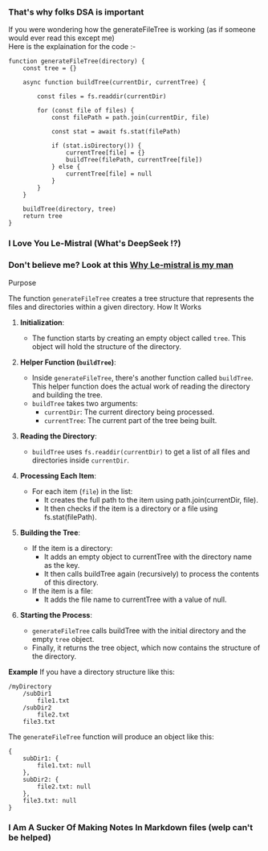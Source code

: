 ### That's why folks DSA is important
If you were wondering how the generateFileTree is working (as if someone would ever read this except me)
<br/>
Here is the explaination for the code :- 

    function generateFileTree(directory) {
        const tree = {}

        async function buildTree(currentDir, currentTree) {

            const files = fs.readdir(currentDir)

            for (const file of files) {
                const filePath = path.join(currentDir, file)

                const stat = await fs.stat(filePath)

                if (stat.isDirectory()) {
                    currentTree[file] = {}
                    buildTree(filePath, currentTree[file])
                } else {
                    currentTree[file] = null
                }
            }
        }

        buildTree(directory, tree)
        return tree
    } 



### I Love You Le-Mistral (What's DeepSeek !?)
### Don't believe me? Look at this [Why Le-mistral is my man](https://chat.mistral.ai/chat/dccd5e70-37e4-4527-95eb-8cc87ffb4943)

Purpose

The function `generateFileTree` creates a tree structure that represents the files and directories within a given directory.
How It Works

1. **Initialization**:

    - The function starts by creating an empty object called `tree`. This object will hold the structure of the directory.

2. **Helper Function (`buildTree`)**:
    - Inside `generateFileTree`, there's another function called `buildTree`. This helper function does the actual work of reading the directory and building the tree.
    - `buildTree` takes two arguments:
        - `currentDir`: The current directory being processed.
        - `currentTree`: The current part of the tree being built.

3. **Reading the Directory**:
    - `buildTree` uses `fs.readdir(currentDir)` to get a list of all files and directories inside `currentDir`.

4. **Processing Each Item**:
    - For each item (`file`) in the list:
        - It creates the full path to the item using path.join(currentDir, file).
        - It then checks if the item is a directory or a file using fs.stat(filePath).

5. **Building the Tree**:
    - If the item is a directory:
        - It adds an empty object to currentTree with the directory name as the key.
        - It then calls buildTree again (recursively) to process the contents of this directory.
    - If the item is a file:
        - It adds the file name to currentTree with a value of null.

6. **Starting the Process**:
    - `generateFileTree` calls buildTree with the initial directory and the empty `tree` object.
    - Finally, it returns the tree object, which now contains the structure of the directory.

**Example**
If you have a directory structure like this:

    /myDirectory
        /subDir1
            file1.txt
        /subDir2
            file2.txt
        file3.txt

The `generateFileTree` function will produce an object like this:

    {
        subDir1: {
            file1.txt: null
        },
        subDir2: {
            file2.txt: null
        },
        file3.txt: null
    }

### I Am A Sucker Of Making Notes In Markdown files (welp can't be helped)